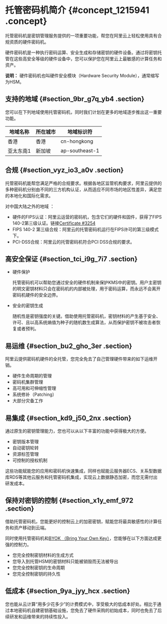# 托管密码机简介 {#concept_1215941 .concept}

托管密码机是密钥管理服务提供的一项重要功能，帮您在阿里云上轻松使用具有合规资质的硬件密码机。

硬件密码机是一种执行密码运算、安全生成和存储密钥的硬件设备。通过将密钥托管在这些高安全等级的硬件设备中，您可以保护您在阿里云上最敏感的计算任务和资产。

**说明：** 硬件密码机也叫硬件安全模块（Hardware Security Module），通常缩写为HSM。

## 支持的地域 {#section_9br_g7q_yb4 .section}

您可以在下列地域使用托管密码机，同时我们计划在更多的地域逐步推出这一重要功能。

|地域名称|所在城市|地域标识符|
|----|----|-----|
|香港|香港|cn-hongkong|
|亚太东南1|新加坡|ap-southeast-1|

## 合规 {#section_vyz_io3_a0v .section}

托管密码机能帮您满足严格的合规要求。根据各地区监管机构要求，阿里云提供的多种密码机分别由不同的三方机构认证，从而适应不同市场的地区性差异，满足您的本地化和国际化需求。

对中国大陆之外的地域 ：

-   硬件的FIPS认证：阿里云运营的密码机，包含它们的硬件和固件，获得了FIPS 140-2第三级认证。链接[Certificate \#3254](https://csrc.nist.gov/Projects/Cryptographic-Module-Validation-Program/Certificate/3254)
-   FIPS 140-2 第三级合规：阿里云的托管密码机运行在FIPS许可的第三级模式下。
-   PCI-DSS合规：阿里云的托管密码机符合PCI DSS合规的要求。

## 高安全保证 {#section_tci_i9g_7i7 .section}

-   硬件保护

    托管密码机可以帮助您通过安全的硬件机制来保护KMS中的密钥。用户主密钥的明文密钥材料只会在密码机的内部被处理，用于密码运算，而永远不会离开密码机硬件的安全边界。

-   安全的密钥生成

    随机性是密钥强度的关键。借助使用托管密码机，密钥材料的产生基于安全、许可、且以高系统熵值为种子的随机数生成算法，从而保护密钥不被攻击者恢复或者预判。


## 易运维 {#section_bu2_gho_3er .section}

阿里云提供密码机硬件的全托管，您完全免去了自己管理硬件带来的如下运维开销。

-   硬件生命周期的管理
-   密码机集群管理
-   高可用和可伸缩性管理
-   系统修补（Patching）
-   大部分灾备工作

## 易集成 {#section_kd9_j50_2nx .section}

通过原生的密钥管理能力，您也可以从以下丰富的功能中获得极大的方便。

-   密钥版本管理
-   自动密钥轮转
-   资源标签管理
-   可控制的授权机制

这些功能赋能您的应用和密码机快速集成，同样也赋能云服务器ECS、关系型数据库RDS等其他云服务和托管密码机集成，实现云上数据静态加密，而您无需付出研发成本。

## 保持对密钥的控制 {#section_x1y_emf_972 .section}

借助托管密码机，您能更好的控制云上的加密密钥，赋能您将最具敏感性的计算任务和资产移动到云端。

同时使用托管密码机和[BYOK （Bring Your Own Key）](https://www.alibabacloud.com/help/doc-detail/68523.htm)，您能够在以下方面达成更强的控制力。

-   您完全控制密钥材料的生成方式
-   您导入到托管HSM的密钥材料只能被销毁而无法被导出
-   您完全控制密钥的生命周期
-   您完全控制密钥的持久性

## 低成本 {#section_9ya_jyy_hcx .section}

您也能从云计算“用多少花多少”的计费模式中，享受极大的低成本好处。相比于通过本地密码机自建密钥基础设施，您免去了硬件采购的初始成本，同时也免去了后续研发和运维带来的持续性投入。


